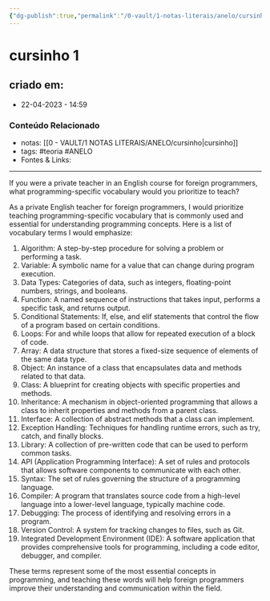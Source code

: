 ```yaml
---
{"dg-publish":true,"permalink":"/0-vault/1-notas-literais/anelo/cursinho-1/","tags":["teoria","ANELO"],"dgHomeLink":true,"dgShowLocalGraph":true,"dgShowFileTree":true,"dgEnableSearch":true}
---
```


# cursinho 1

## criado em: 
-  22-04-2023 - 14:59

### Conteúdo Relacionado
- notas: [[0 - VAULT/1 NOTAS LITERAIS/ANELO/cursinho\|cursinho]]
- tags: #teoria #ANELO
- Fontes & Links: 

---

If you were a private teacher in an English course for foreign programmers, what programming-specific vocabulary would you prioritize to teach?

As a private English teacher for foreign programmers, I would prioritize teaching programming-specific vocabulary that is commonly used and essential for understanding programming concepts. Here is a list of vocabulary terms I would emphasize:

1.  Algorithm: A step-by-step procedure for solving a problem or performing a task.
2.  Variable: A symbolic name for a value that can change during program execution.
3.  Data Types: Categories of data, such as integers, floating-point numbers, strings, and booleans.
4.  Function: A named sequence of instructions that takes input, performs a specific task, and returns output.
5.  Conditional Statements: If, else, and elif statements that control the flow of a program based on certain conditions.
6.  Loops: For and while loops that allow for repeated execution of a block of code.
7.  Array: A data structure that stores a fixed-size sequence of elements of the same data type.
8.  Object: An instance of a class that encapsulates data and methods related to that data.
9.  Class: A blueprint for creating objects with specific properties and methods.
10.  Inheritance: A mechanism in object-oriented programming that allows a class to inherit properties and methods from a parent class.
11.  Interface: A collection of abstract methods that a class can implement.
12.  Exception Handling: Techniques for handling runtime errors, such as try, catch, and finally blocks.
13.  Library: A collection of pre-written code that can be used to perform common tasks.
14.  API (Application Programming Interface): A set of rules and protocols that allows software components to communicate with each other.
15.  Syntax: The set of rules governing the structure of a programming language.
16.  Compiler: A program that translates source code from a high-level language into a lower-level language, typically machine code.
17.  Debugging: The process of identifying and resolving errors in a program.
18.  Version Control: A system for tracking changes to files, such as Git.
19.  Integrated Development Environment (IDE): A software application that provides comprehensive tools for programming, including a code editor, debugger, and compiler.

These terms represent some of the most essential concepts in programming, and teaching these words will help foreign programmers improve their understanding and communication within the field.